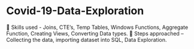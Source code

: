 # Covid-19-Data-Exploration
􀀀 Skills used - Joins, CTE’s, Temp Tables, Windows Functions, Aggregate Function, Creating Views, Converting Data types.
􀀀 Steps approached – Collecting the data, importing dataset into SQL, Data Exploration.
